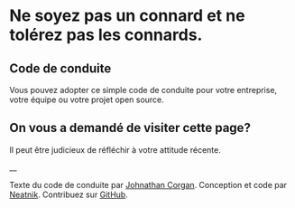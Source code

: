 # Ne soyez pas un connard et ne tolérez pas les connards.

## Code de conduite

Vous pouvez adopter ce simple code de conduite pour votre entreprise, votre équipe ou votre projet open source.

## On vous a demandé de visiter cette page?

Il peut être judicieux de réfléchir à votre attitude récente.

__

Texte du code de conduite par [Johnathan Corgan](https://keybase.io/jcorgan). Conception et code par [Neatnik](https://neatnik.net/). Contribuez sur [GitHub](https://github.com/neatnik/asshole.fyi).
